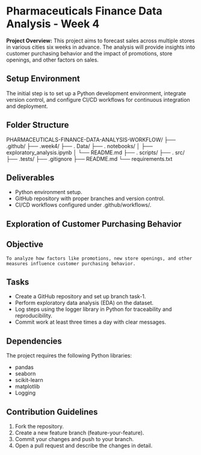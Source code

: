 # Pharmaceuticals Finance Data Analysis - Week 4

**Project Overview:**
This project aims to forecast sales across multiple stores in various cities six weeks in advance. The analysis will provide insights into customer purchasing behavior and the impact of promotions, store openings, and other factors on sales.

## Setup Environment
The initial step is to set up a Python development environment, integrate version control, and configure CI/CD workflows for continuous integration and deployment.
## Folder Structure 

PHARMACEUTICALS-FINANCE-DATA-ANALYSIS-WORKFLOW/ 
├── .github/
├── .week4/
├── . Data/
├── . notebooks/
│   ├── exploratory_analysis.ipynb 
│   └── README.md 
├── . scripts/ 
├── . src/
├── .tests/
├── .gitignore 
├── README.md 
└── requirements.txt 

## Deliverables
- Python environment setup.
- GitHub repository with proper branches and version control.
- CI/CD workflows configured under  .github/workflows/.

 ## Exploration of Customer Purchasing Behavior
 ## Objective
    To analyze how factors like promotions, new store openings, and other measures influence customer purchasing behavior.
## Tasks
- Create a GitHub repository and set up branch task-1.
- Perform exploratory data analysis (EDA) on the dataset.
- Log steps using the logger library in Python for traceability and reproducibility.
- Commit work at least three times a day with clear messages.

## Dependencies
The project requires the following Python libraries:
- pandas
- seaborn
- scikit-learn
- matplotlib
- Logging
## Contribution Guidelines
1. Fork the repository.
2. Create a new feature branch (feature-your-feature).
3. Commit your changes and push to your branch.
4. Open a pull request and describe the changes in detail.